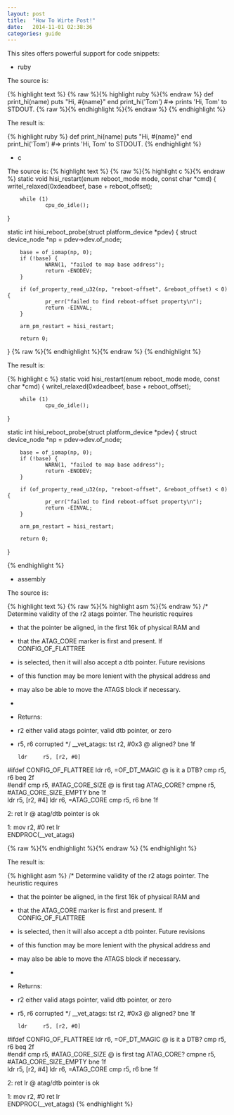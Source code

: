 ```yaml
---
layout: post
title:  "How To Wirte Post!"
date:   2014-11-01 02:38:36
categories: guide
---
```


This sites offers powerful support for code snippets:

* ruby

The source is: 

{% highlight text %}
{% raw %}{% highlight ruby %}{% endraw %}
def print_hi(name)
  puts "Hi, #{name}"
end
print_hi('Tom')
#=> prints 'Hi, Tom' to STDOUT.
{% raw %}{% endhighlight %}{% endraw %}
{% endhighlight %}

The result is:

{% highlight ruby %}
def print_hi(name)
  puts "Hi, #{name}"
end
print_hi('Tom')
#=> prints 'Hi, Tom' to STDOUT.
{% endhighlight %}

* c

The source is:
{% highlight text %}
{% raw %}{% highlight c %}{% endraw %}
static void hisi_restart(enum reboot_mode mode, const char *cmd)
{
        writel_relaxed(0xdeadbeef, base + reboot_offset);

        while (1)
                cpu_do_idle();
}

static int hisi_reboot_probe(struct platform_device *pdev)
{
        struct device_node *np = pdev->dev.of_node;

        base = of_iomap(np, 0);
        if (!base) {
                WARN(1, "failed to map base address");
                return -ENODEV;
        }

        if (of_property_read_u32(np, "reboot-offset", &reboot_offset) < 0) {
                pr_err("failed to find reboot-offset property\n");
                return -EINVAL;
        }

        arm_pm_restart = hisi_restart;

        return 0;
}
{% raw %}{% endhighlight %}{% endraw %}
{% endhighlight %}

The result is:

{% highlight c %}
static void hisi_restart(enum reboot_mode mode, const char *cmd)
{
        writel_relaxed(0xdeadbeef, base + reboot_offset);

        while (1)
                cpu_do_idle();
}

static int hisi_reboot_probe(struct platform_device *pdev)
{
        struct device_node *np = pdev->dev.of_node;

        base = of_iomap(np, 0);
        if (!base) {
                WARN(1, "failed to map base address");
                return -ENODEV;
        }

        if (of_property_read_u32(np, "reboot-offset", &reboot_offset) < 0) {
                pr_err("failed to find reboot-offset property\n");
                return -EINVAL;
        }

        arm_pm_restart = hisi_restart;

        return 0;
}

{% endhighlight %}

* assembly


The source is:

{% highlight text %}
{% raw %}{% highlight asm %}{% endraw %}
/* Determine validity of the r2 atags pointer.  The heuristic requires
 * that the pointer be aligned, in the first 16k of physical RAM and
 * that the ATAG_CORE marker is first and present.  If CONFIG_OF_FLATTREE
 * is selected, then it will also accept a dtb pointer.  Future revisions
 * of this function may be more lenient with the physical address and
 * may also be able to move the ATAGS block if necessary.
 *
 * Returns:
 *  r2 either valid atags pointer, valid dtb pointer, or zero
 *  r5, r6 corrupted
 */
__vet_atags:
        tst     r2, #0x3                        @ aligned?
        bne     1f  

        ldr     r5, [r2, #0] 
#ifdef CONFIG_OF_FLATTREE
        ldr     r6, =OF_DT_MAGIC                @ is it a DTB?
        cmp     r5, r6
        beq     2f  
#endif
        cmp     r5, #ATAG_CORE_SIZE             @ is first tag ATAG_CORE?
        cmpne   r5, #ATAG_CORE_SIZE_EMPTY
        bne     1f  
        ldr     r5, [r2, #4] 
        ldr     r6, =ATAG_CORE
        cmp     r5, r6
        bne     1f  

2:      ret     lr                              @ atag/dtb pointer is ok

1:      mov     r2, #0
        ret     lr  
ENDPROC(__vet_atags)

{% raw %}{% endhighlight %}{% endraw %}
{% endhighlight %}

The result is:

{% highlight asm %}
/* Determine validity of the r2 atags pointer.  The heuristic requires
 * that the pointer be aligned, in the first 16k of physical RAM and
 * that the ATAG_CORE marker is first and present.  If CONFIG_OF_FLATTREE
 * is selected, then it will also accept a dtb pointer.  Future revisions
 * of this function may be more lenient with the physical address and
 * may also be able to move the ATAGS block if necessary.
 *
 * Returns:
 *  r2 either valid atags pointer, valid dtb pointer, or zero
 *  r5, r6 corrupted
 */
__vet_atags:
        tst     r2, #0x3                        @ aligned?
        bne     1f  

        ldr     r5, [r2, #0] 
#ifdef CONFIG_OF_FLATTREE
        ldr     r6, =OF_DT_MAGIC                @ is it a DTB?
        cmp     r5, r6
        beq     2f  
#endif
        cmp     r5, #ATAG_CORE_SIZE             @ is first tag ATAG_CORE?
        cmpne   r5, #ATAG_CORE_SIZE_EMPTY
        bne     1f  
        ldr     r5, [r2, #4] 
        ldr     r6, =ATAG_CORE
        cmp     r5, r6
        bne     1f  

2:      ret     lr                              @ atag/dtb pointer is ok

1:      mov     r2, #0
        ret     lr  
ENDPROC(__vet_atags)
{% endhighlight %}
